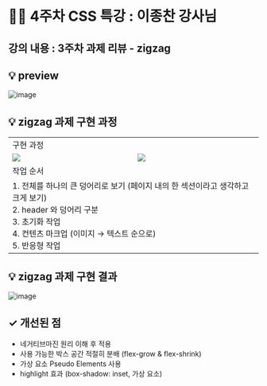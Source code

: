 # 🧚🏻 4주차 CSS 특강 : 이종찬 강사님 

## 강의 내용 : 3주차 과제 리뷰 - zigzag

## 💡 preview

![image](https://user-images.githubusercontent.com/112460430/190958345-98b3d9e2-64a8-46ae-9d20-2b44b20b0d6c.png)

## 💡 zigzag 과제 구현 과정

<table>
  <tr>
    <td colspan="2">구현 과정</td>
  </tr>
  <tr>
    <td width="50%">
      <image src="https://user-images.githubusercontent.com/112460430/191773084-327d7163-f7d1-4aea-a355-eca0c23f4a54.png">
    </td>
    <td width="50%">
      <image src="https://user-images.githubusercontent.com/112460430/191778516-7437f8fa-4273-47c1-85c4-0d90629ecee2.png">
    </td>
  </tr> 
  <tr>
    <td colspan="2">작업 순서</td> 
  </tr>
  <td colspan="2">
  1. 전체를 하나의 큰 덩어리로 보기 (페이지 내의 한 섹션이라고 생각하고 크게 보기) <br>
  2. header 와 덩어리 구분 <br>
  3. 초기화 작업  <br>
  4. 컨텐츠 마크업 (이미지 → 텍스트 순으로) <br>
  5. 반응형 작업  <br> 
  </td>
</table>


## 💡 zigzag 과제 구현 결과

![image](https://user-images.githubusercontent.com/112460430/191769118-cbd0b8a9-5fe4-4066-b726-f34696211ac2.png)


## ✓ 개선된 점

- 네거티브마진 원리 이해 후 적용
- 사용 가능한 박스 공간 적절히 분배 (flex-grow & flex-shrink)
- 가상 요소 Pseudo Elements 사용
- highlight 효과 (box-shadow: inset, 가상 요소)



